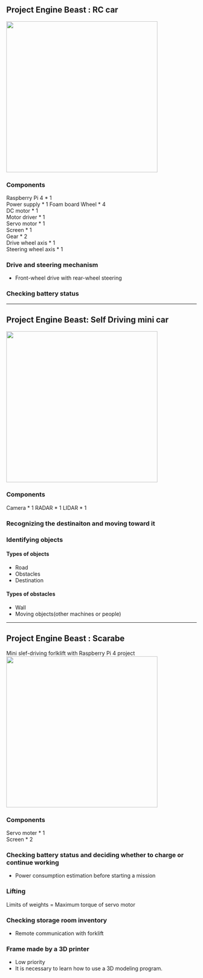 ## Project Engine Beast : RC car  
<img src="https://github.com/user-attachments/assets/fe6cd509-f890-4eaa-bd6b-735cbe16e151" width="400"/>

### Components
Raspberry Pi 4 * 1  
Power supply * 1
Foam board
Wheel * 4  
DC motor * 1  
Motor driver * 1  
Servo motor * 1  
Screen * 1  
Gear * 2  
Drive wheel axis * 1  
Steering wheel axis * 1  

### Drive and steering mechanism  
- Front-wheel drive with rear-wheel steering

### Checking battery status

---
## Project Engine Beast: Self Driving mini car
<img src="https://github.com/user-attachments/assets/221d81ae-9313-4dfe-b14f-44abe485a805" width="400"/>

### Components
Camera * 1
RADAR * 1
LIDAR * 1

### Recognizing the destinaiton and moving toward it

### Identifying objects
#### Types of objects
- Road
- Obstacles
- Destination

#### Types of obstacles
- Wall
- Moving objects(other machines or people)

---
## Project Engine Beast : Scarabe
Mini slef-driving forlklift with Raspberry Pi 4 project  
<img src="https://github.com/user-attachments/assets/82ddc067-4ce6-4fbc-92a6-cabd09e720dd" width="400"/>

### Components
Servo moter * 1   
Screen * 2  

### Checking battery status and deciding whether to charge or continue working
- Power consumption estimation before starting a mission

### Lifting
Limits of weights = Maximum torque of servo motor  

### Checking storage room inventory
- Remote communication with forklift

### Frame made by a 3D printer
- Low priority
- It is necessary to learn how to use a 3D modeling program.
